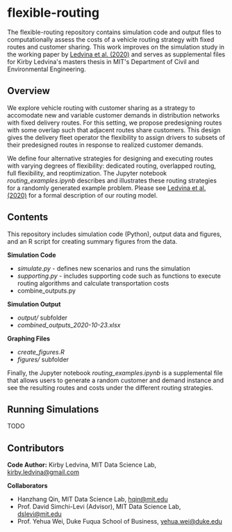 # flexible-routing
The flexible-routing repository contains simulation code and output files to computationally assess the costs of a vehicle routing strategy with fixed routes and customer sharing. This work improves on the simulation study in the working paper by [Ledvina et al. (2020)](https://papers.ssrn.com/sol3/papers.cfm?abstract_id=3656374) and serves as supplemental files for Kirby Ledvina's masters thesis in MIT's Department of Civil and Environmental Engineering.

## Overview

We explore vehicle routing with customer sharing as a strategy to accomodate new and variable customer demands in distribution networks with fixed delivery routes. For this setting, we propose predesigning routes with some overlap such that adjacent routes share customers. This design gives the delivery fleet operator the flexibility to assign drivers to subsets of their predesigned routes in response to realized customer demands.

We define four alternative strategies for designing and executing routes with varying degrees of flexibility: dedicated routing, overlapped routing, full flexibility, and reoptimization. The Jupyter notebook *routing_examples.ipynb* describes and illustrates these  routing strategies for a randomly generated example problem. Please see [Ledvina et al. (2020)](https://papers.ssrn.com/sol3/papers.cfm?abstract_id=3656374) for a formal description of our routing model.

## Contents

This repository includes simulation code (Python), output data and figures, and an R script for creating summary figures from the data.

**Simulation Code**
- *simulate.py* - defines new scenarios and runs the simulation
- *supporting.py* - includes supporting code such as functions to execute routing algorithms and calculate transportation costs
- combine_outputs.py 

**Simulation Output**
- *output/* subfolder
- *combined_outputs_2020-10-23.xlsx*

**Graphing Files**
- *create_figures.R*
- *figures/* subfolder

Finally, the Jupyter notebook *routing_examples.ipynb* is a supplemental file that allows users to generate a random customer and demand instance and see the resulting routes and costs under the different routing strategies.

## Running Simulations
TODO

## Contributors

**Code Author:** Kirby Ledvina, MIT Data Science Lab, kirby.ledvina@gmail.com

**Collaborators**
- Hanzhang Qin, MIT Data Science Lab, hqin@mit.edu
- Prof. David Simchi-Levi (Advisor), MIT Data Science Lab, dslevi@mit.edu
- Prof. Yehua Wei, Duke Fuqua School of Business, yehua.wei@duke.edu


